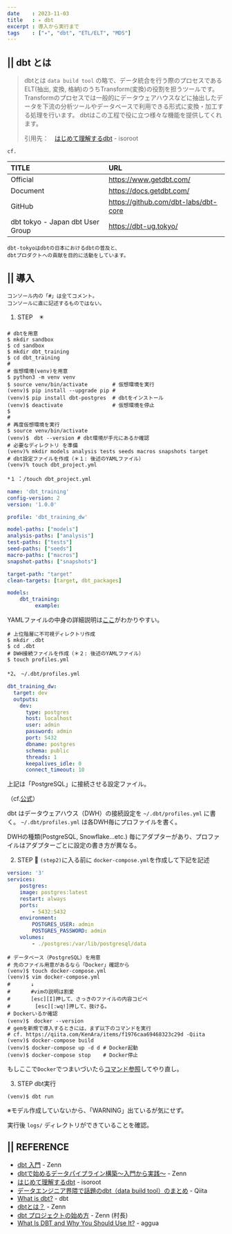 ```yaml
---
date    : 2023-11-03
title   : ✴️ dbt
excerpt : 導入から実行まで
tags    : ["✴️", "dbt", "ETL/ELT", "MDS"]
---
```


## || dbt とは
> dbtとは `data build tool` の略で、データ統合を行う際のプロセスであるELT(抽出, 変換, 格納)のうちTransform(変換)の役割を担うツールです。Transformのプロセスでは一般的にデータウェアハウスなどに抽出したデータを下流の分析ツールやデータベースで利用できる形式に変換・加工する処理を行います。
dbtはこの工程で役に立つ様々な機能を提供してくれます。
> 
> 引用先：　[はじめて理解するdbt](https://www.isoroot.jp/blog/6054/) - isoroot 

`cf. `

|TITLE|URL|
|:-|:-|
|Official|https://www.getdbt.com/|
|Document|https://docs.getdbt.com/|
|GitHub|https://github.com/dbt-labs/dbt-core|
|dbt tokyo - Japan dbt User Group|https://dbt-ug.tokyo/|

    dbt-tokyoはdbtの日本におけるdbtの普及と、
    dbtプロダクトへの貢献を目的に活動をしています。


## || 導入

    コンソール内の「#」は全てコメント。
    コンソールに直に記述するものではない。

1. STEP　✴️
```shell
# dbtを用意
$ mkdir sandbox
$ cd sandbox
$ mkdir dbt_training
$ cd dbt_training
#
# 仮想環境(venv)を用意
$ python3 -m venv venv
$ source venv/bin/activate        # 仮想環境を実行
(venv)$ pip install --upgrade pip #
(venv)$ pip install dbt-postgres  # dbtをインストール
(venv)$ deactivate                # 仮想環境を停止 
$ 
#
# 再度仮想環境を実行
$ source venv/bin/activate
(venv)$　dbt --version # dbt環境が手元にあるか確認
# 必要なディレクトリ を準備
(venv)% mkdir models analysis tests seeds macros snapshots target
# dbt設定ファイルを作成（＊１: 後述のYAMLファイル）
(venv)% touch dbt_project.yml
```
`*１` ：`/touch dbt_project.yml`
```yaml
name: 'dbt_training'
config-version: 2
version: '1.0.0'

profile: 'dbt_training_dw'

model-paths: ["models"]
analysis-paths: ["analysis"]
test-paths: ["tests"]
seed-paths: ["seeds"]
macro-paths: ["macros"]
snapshot-paths: ["snapshots"]

target-path: "target"
clean-targets: [target, dbt_packages]

models:
    dbt_training:
         example:
```
YAMLファイルの中身の詳細説明は[ここ](https://zenn.dev/foursue/books/31456a86de5bb4/viewer/7fce02#%E5%90%84%E3%82%BF%E3%82%B0%E3%81%AE%E8%AA%AC%E6%98%8E)がわかりやすい。
 <br>
```shell
# 上位階層に不可視ディレクトリ作成
$ mkdir .dbt
$ cd .dbt
# DWH接続ファイルを作成（＊２: 後述のYAMLファイル）
$ touch profiles.yml
```
`*2`、 `~/.dbt/profiles.yml`
```yaml
dbt_training_dw:
  target: dev
  outputs:
    dev:
      type: postgres
      host: localhost
      user: admin
      password: admin
      port: 5432
      dbname: postgres
      schema: public
      threads: 1
      keepalives_idle: 0 
      connect_timeout: 10
```
上記は「PostgreSQL」に接続させる設定ファイル。

（cf.[公式](https://docs.getdbt.com/docs/core/connect-data-platform/postgres-setup)）

dbt はデータウェアハウス（DWH）の接続設定を `~/.dbt/profiles.yml` に書く。
`~/.dbt/profiles.yml` は各DWH毎にプロファイルを書く。

DWHの種類(PostgreSQL, Snowflake...etc.) 毎にアダプターがあり、プロファイルはアダプターごとに設定の書き方が異なる。

2. STEP 🐘 
`(step2)`に入る前に `docker-compose.yml`を作成して下記を記述
```yaml
version: '3'
services:
    postgres:
    image: postgres:latest
    restart: always
    ports:
        - 5432:5432
    environment:
        POSTGRES_USER: admin
        POSTGRES_PASSWORD: admin
    volumes:
        - ./postgres:/var/lib/postgresql/data
```
```shell
# データベース（PostgreSQL）を用意
# 先のファイル用意があるなら「Docker」確認から
(venv)$ touch docker-compose.yml
(venv)$ vim docker-compose.yml
#　　　　↓
#　　　　#vimの説明は割愛
#　　　　[esc][I]押して、さっきのファイルの内容コピペ
#        [esc][:wq!]押して、抜ける。
# Dockerいるか確認
(venv)$　docker --version
# gemを新規で導入するときには、まず以下のコマンドを実行
# cf. https://qiita.com/KenAra/items/f1976caa69468323c29d -Qiita
(venv)$ docker-compose build
(venv)$ docker-compose up -d d # Docker起動
(venv)$ docker-compose stop    # Docker停止
```
もしここで`Docker`でつまいづいたら[コマンド参照](https://gitpress.io/c/docker_/mw_docker)してやり直し。


3. STEP dbt実行
```sell
(venv)$ dbt run
```
※モデル作成していないから、「WARNING」出ているが気にせず。

実行後 `logs/` ディレクトリができていることを確認。



## || REFERENCE
- [dbt 入門](https://zenn.dev/foursue/books/31456a86de5bb4) - Zenn
- [dbtで始めるデータパイプライン構築〜入門から実践〜](https://zenn.dev/dbt_tokyo/books/537de43829f3a0) - Zenn
- [はじめて理解するdbt](https://www.isoroot.jp/blog/6054/) - isoroot
- [データエンジニア界隈で話題のdbt（data build tool）のまとめ](https://qiita.com/manabian/items/67af7e4476d436aded77) - Qiita
- [What is dbt?](https://docs.getdbt.com/docs/introduction) - dbt
- [dbtとは？](https://zenn.dev/dbt_tokyo/books/537de43829f3a0/viewer/what_dbt) - Zenn
- [dbt プロジェクトの始め方](https://zenn.dev/foursue/books/31456a86de5bb4/viewer/04bca4) - Zenn (村長)
- [What Is DBT and Why You Should Use It?](https://www.aggua.io/blog/what-is-dbt-why-use-it) - aggua
